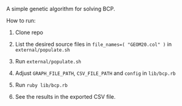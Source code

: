 A simple genetic algorithm for solving BCP.

How to run:

1. Clone repo

2. List the desired source files in `file_names=( "GEOM20.col" )` in `external/populate.sh`

3. Run `external/populate.sh`

4. Adjust `GRAPH_FILE_PATH`, `CSV_FILE_PATH` and `config` in `lib/bcp.rb`

5. Run `ruby lib/bcp.rb`

6. See the results in the exported CSV file.
